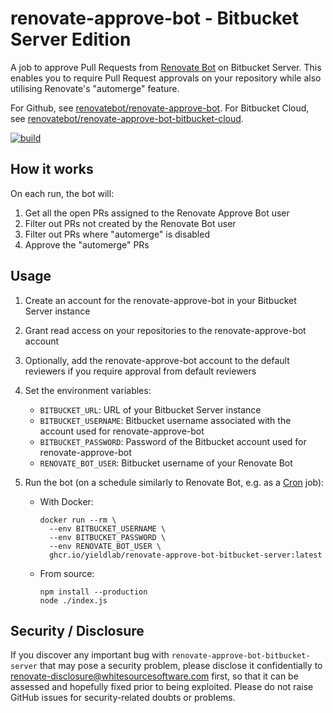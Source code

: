 # renovate-approve-bot - Bitbucket Server Edition

A job to approve Pull Requests from [Renovate Bot](https://github.com/renovatebot/renovate) on Bitbucket Server. This enables you to require Pull Request approvals on your repository while also utilising Renovate's "automerge" feature.

For Github, see [renovatebot/renovate-approve-bot](https://github.com/renovatebot/renovate-approve-bot).
For Bitbucket Cloud, see [renovatebot/renovate-approve-bot-bitbucket-cloud](https://github.com/renovatebot/renovate-approve-bot-bitbucket-cloud).

[![build](https://github.com/yieldlab/renovate-approve-bot-bitbucket-server/actions/workflows/build.yml/badge.svg)](https://github.com/yieldlab/renovate-approve-bot-bitbucket-server/actions/workflows/build.yml)

## How it works

On each run, the bot will:

1. Get all the open PRs assigned to the Renovate Approve Bot user
2. Filter out PRs not created by the Renovate Bot user
3. Filter out PRs where "automerge" is disabled
4. Approve the "automerge" PRs

## Usage

1. Create an account for the renovate-approve-bot in your Bitbucket Server instance
2. Grant read access on your repositories to the renovate-approve-bot account
3. Optionally, add the renovate-approve-bot account to the default reviewers if you require approval from default reviewers
4. Set the environment variables:
   - `BITBUCKET_URL`: URL of your Bitbucket Server instance
   - `BITBUCKET_USERNAME`: Bitbucket username associated with the account used for renovate-approve-bot
   - `BITBUCKET_PASSWORD`: Password of the Bitbucket account used for renovate-approve-bot
   - `RENOVATE_BOT_USER`: Bitbucket username of your Renovate Bot
5. Run the bot (on a schedule similarly to Renovate Bot, e.g. as a [Cron](https://en.wikipedia.org/wiki/Cron) job):

   - With Docker:

     ```shell
     docker run --rm \
       --env BITBUCKET_USERNAME \
       --env BITBUCKET_PASSWORD \
       --env RENOVATE_BOT_USER \
       ghcr.io/yieldlab/renovate-approve-bot-bitbucket-server:latest
     ```

   - From source:

     ```shell
     npm install --production
     node ./index.js
     ```

## Security / Disclosure

If you discover any important bug with `renovate-approve-bot-bitbucket-server` that may pose a security problem, please disclose it confidentially to renovate-disclosure@whitesourcesoftware.com first, so that it can be assessed and hopefully fixed prior to being exploited.
Please do not raise GitHub issues for security-related doubts or problems.
